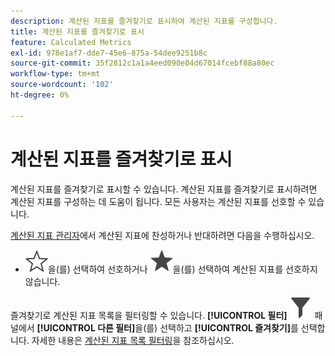 ```yaml
---
description: 계산된 지표를 즐겨찾기로 표시하여 계산된 지표를 구성합니다.
title: 계산된 지표를 즐겨찾기로 표시
feature: Calculated Metrics
exl-id: 978e1af7-dde7-45e6-875a-54dee9251b8c
source-git-commit: 35f2812c1a1a4eed090e04d67014fcebf88a80ec
workflow-type: tm+mt
source-wordcount: '102'
ht-degree: 0%

---
```


# 계산된 지표를 즐겨찾기로 표시

계산된 지표를 즐겨찾기로 표시할 수 있습니다. 계산된 지표를 즐겨찾기로 표시하려면 계산된 지표를 구성하는 데 도움이 됩니다. 모든 사용자는 계산된 지표를 선호할 수 있습니다.

[계산된 지표 관리자](cm-manager.md)에서 계산된 지표에 찬성하거나 반대하려면 다음을 수행하십시오.

* ![StarOutline](/help/assets/icons/StarOutline.svg)을(를) 선택하여 선호하거나 ![Star](/help/assets/icons/Star.svg)을(를) 선택하여 계산된 지표를 선호하지 않습니다.

즐겨찾기로 계산된 지표 목록을 필터링할 수 있습니다. **[!UICONTROL 필터]** ![필터](/help/assets/icons/Filter.svg) 패널에서 **[!UICONTROL 다른 필터]**&#x200B;을(를) 선택하고 **[!UICONTROL 즐겨찾기]**&#x200B;를 선택합니다. 자세한 내용은 [계산된 지표 목록 필터링](cm-filter.md)을 참조하십시오.
